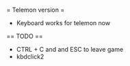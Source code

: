 = Telemon version =

* Keyboard works for telemon now

== TODO ==

* CTRL + C and and ESC to leave game
* kbdclick2 
